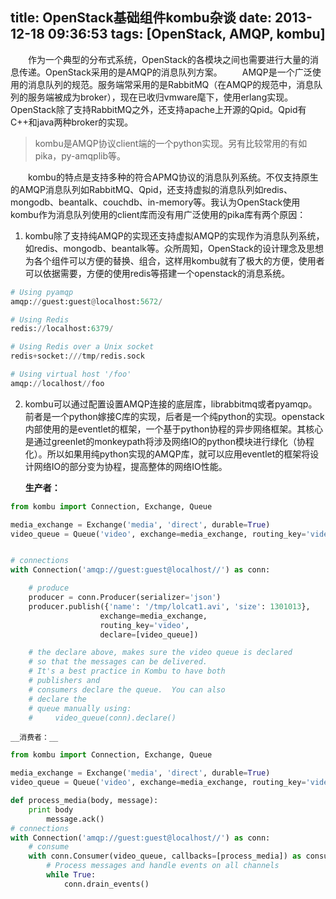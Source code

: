title: OpenStack基础组件kombu杂谈
date: 2013-12-18 09:36:53
tags: [OpenStack, AMQP, kombu]
---
&emsp;&emsp;作为一个典型的分布式系统，OpenStack的各模块之间也需要进行大量的消息传递。OpenStack采用的是AMQP的消息队列方案。
&emsp;&emsp;AMQP是一个广泛使用的消息队列的规范。服务端常采用的是RabbitMQ（在AMQP的规范中，消息队列的服务端被成为broker），现在已收归vmware麾下，使用erlang实现。OpenStack除了支持RabbitMQ之外，还支持apache上开源的Qpid。Qpid有C++和java两种broker的实现。
>kombu是AMQP协议client端的一个python实现。另有比较常用的有如pika，py-amqplib等。
<!--more-->
&emsp;&emsp;kombu的特点是支持多种的符合APMQ协议的消息队列系统。不仅支持原生的AMQP消息队列如RabbitMQ、Qpid，还支持虚拟的消息队列如redis、mongodb、beantalk、couchdb、in-memory等。我认为OpenStack使用kombu作为消息队列使用的client库而没有用广泛使用的pika库有两个原因：
1. kombu除了支持纯AMQP的实现还支持虚拟AMQP的实现作为消息队列系统，如redis、mongodb、beantalk等。众所周知，OpenStack的设计理念及思想为各个组件可以方便的替换、组合，这样用kombu就有了极大的方便，使用者可以依据需要，方便的使用redis等搭建一个openstack的消息系统。
```Python
# Using pyamqp
amqp://guest:guest@localhost:5672/

# Using Redis
redis://localhost:6379/

# Using Redis over a Unix socket
redis+socket:///tmp/redis.sock

# Using virtual host '/foo'
amqp://localhost//foo
```
2. kombu可以通过配置设置AMQP连接的底层库，librabbitmq或者pyamqp。前者是一个python嫁接C库的实现，后者是一个纯python的实现。openstack内部使用的是eventlet的框架，一个基于python协程的异步网络框架。其核心是通过greenlet的monkeypath将涉及网络IO的python模块进行绿化（协程化）。所以如果用纯python实现的AMQP库，就可以应用eventlet的框架将设计网络IO的部分变为协程，提高整体的网络IO性能。

    __生产者：__
```Python
from kombu import Connection, Exchange, Queue

media_exchange = Exchange('media', 'direct', durable=True)
video_queue = Queue('video', exchange=media_exchange, routing_key='video')


# connections
with Connection('amqp://guest:guest@localhost//') as conn:

    # produce
    producer = conn.Producer(serializer='json')
    producer.publish({'name': '/tmp/lolcat1.avi', 'size': 1301013},
                    exchange=media_exchange,
                    routing_key='video',
                    declare=[video_queue])

    # the declare above, makes sure the video queue is declared
    # so that the messages can be delivered.
    # It's a best practice in Kombu to have both
    # publishers and
    # consumers declare the queue.  You can also
    # declare the
    # queue manually using:
    #     video_queue(conn).declare()
```
    __消费者：__
```Python
from kombu import Connection, Exchange, Queue

media_exchange = Exchange('media', 'direct', durable=True)
video_queue = Queue('video', exchange=media_exchange, routing_key='video')

def process_media(body, message):
    print body
        message.ack()
# connections
with Connection('amqp://guest:guest@localhost//') as conn:
    # consume
    with conn.Consumer(video_queue, callbacks=[process_media]) as consumer:
        # Process messages and handle events on all channels
        while True:
            conn.drain_events()
```
